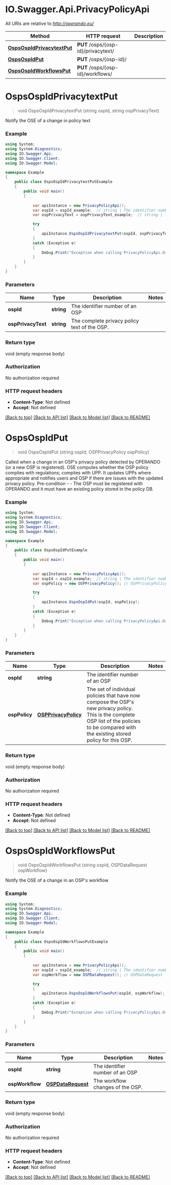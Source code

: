 # IO.Swagger.Api.PrivacyPolicyApi

All URIs are relative to *http://operando.eu/*

Method | HTTP request | Description
------------- | ------------- | -------------
[**OspsOspIdPrivacytextPut**](PrivacyPolicyApi.md#ospsospidprivacytextput) | **PUT** /osps/{osp-id}/privacytext/ | 
[**OspsOspIdPut**](PrivacyPolicyApi.md#ospsospidput) | **PUT** /osps/{osp-id}/ | 
[**OspsOspIdWorkflowsPut**](PrivacyPolicyApi.md#ospsospidworkflowsput) | **PUT** /osps/{osp-id}/workflows/ | 


<a name="ospsospidprivacytextput"></a>
# **OspsOspIdPrivacytextPut**
> void OspsOspIdPrivacytextPut (string ospId, string ospPrivacyText)



Notify the OSE of a change in policy text 

### Example
```csharp
using System;
using System.Diagnostics;
using IO.Swagger.Api;
using IO.Swagger.Client;
using IO.Swagger.Model;

namespace Example
{
    public class OspsOspIdPrivacytextPutExample
    {
        public void main()
        {
            
            var apiInstance = new PrivacyPolicyApi();
            var ospId = ospId_example;  // string | The identifier number of an OSP
            var ospPrivacyText = ospPrivacyText_example;  // string | The complete privacy policy text of the OSP.

            try
            {
                apiInstance.OspsOspIdPrivacytextPut(ospId, ospPrivacyText);
            }
            catch (Exception e)
            {
                Debug.Print("Exception when calling PrivacyPolicyApi.OspsOspIdPrivacytextPut: " + e.Message );
            }
        }
    }
}
```

### Parameters

Name | Type | Description  | Notes
------------- | ------------- | ------------- | -------------
 **ospId** | **string**| The identifier number of an OSP | 
 **ospPrivacyText** | **string**| The complete privacy policy text of the OSP. | 

### Return type

void (empty response body)

### Authorization

No authorization required

### HTTP request headers

 - **Content-Type**: Not defined
 - **Accept**: Not defined

[[Back to top]](#) [[Back to API list]](../README.md#documentation-for-api-endpoints) [[Back to Model list]](../README.md#documentation-for-models) [[Back to README]](../README.md)

<a name="ospsospidput"></a>
# **OspsOspIdPut**
> void OspsOspIdPut (string ospId, OSPPrivacyPolicy ospPolicy)



Called when a change in an OSP's privacy policy detected by OPERANDO (or a new OSP is registered). OSE computes whether the OSP policy complies with regulations; complies with UPP. It updates UPPs where appropriate and notifies users and OSP if there are issues with the updated privacy policy.    Pre-condition - - The OSP must be registered with OPERANDO and it must have an existing policy stored in the policy DB.    

### Example
```csharp
using System;
using System.Diagnostics;
using IO.Swagger.Api;
using IO.Swagger.Client;
using IO.Swagger.Model;

namespace Example
{
    public class OspsOspIdPutExample
    {
        public void main()
        {
            
            var apiInstance = new PrivacyPolicyApi();
            var ospId = ospId_example;  // string | The identifier number of an OSP
            var ospPolicy = new OSPPrivacyPolicy(); // OSPPrivacyPolicy | The set of individual policies that have now compose the OSP's new privacy policy. This is the complete OSP list of the policies to be compared with the existing stored policy for this OSP.

            try
            {
                apiInstance.OspsOspIdPut(ospId, ospPolicy);
            }
            catch (Exception e)
            {
                Debug.Print("Exception when calling PrivacyPolicyApi.OspsOspIdPut: " + e.Message );
            }
        }
    }
}
```

### Parameters

Name | Type | Description  | Notes
------------- | ------------- | ------------- | -------------
 **ospId** | **string**| The identifier number of an OSP | 
 **ospPolicy** | [**OSPPrivacyPolicy**](OSPPrivacyPolicy.md)| The set of individual policies that have now compose the OSP&#39;s new privacy policy. This is the complete OSP list of the policies to be compared with the existing stored policy for this OSP. | 

### Return type

void (empty response body)

### Authorization

No authorization required

### HTTP request headers

 - **Content-Type**: Not defined
 - **Accept**: Not defined

[[Back to top]](#) [[Back to API list]](../README.md#documentation-for-api-endpoints) [[Back to Model list]](../README.md#documentation-for-models) [[Back to README]](../README.md)

<a name="ospsospidworkflowsput"></a>
# **OspsOspIdWorkflowsPut**
> void OspsOspIdWorkflowsPut (string ospId, OSPDataRequest ospWorkflow)



Notify the OSE of a change in an OSP's workflow 

### Example
```csharp
using System;
using System.Diagnostics;
using IO.Swagger.Api;
using IO.Swagger.Client;
using IO.Swagger.Model;

namespace Example
{
    public class OspsOspIdWorkflowsPutExample
    {
        public void main()
        {
            
            var apiInstance = new PrivacyPolicyApi();
            var ospId = ospId_example;  // string | The identifier number of an OSP
            var ospWorkflow = new OSPDataRequest(); // OSPDataRequest | The workflow changes of the OSP.

            try
            {
                apiInstance.OspsOspIdWorkflowsPut(ospId, ospWorkflow);
            }
            catch (Exception e)
            {
                Debug.Print("Exception when calling PrivacyPolicyApi.OspsOspIdWorkflowsPut: " + e.Message );
            }
        }
    }
}
```

### Parameters

Name | Type | Description  | Notes
------------- | ------------- | ------------- | -------------
 **ospId** | **string**| The identifier number of an OSP | 
 **ospWorkflow** | [**OSPDataRequest**](OSPDataRequest.md)| The workflow changes of the OSP. | 

### Return type

void (empty response body)

### Authorization

No authorization required

### HTTP request headers

 - **Content-Type**: Not defined
 - **Accept**: Not defined

[[Back to top]](#) [[Back to API list]](../README.md#documentation-for-api-endpoints) [[Back to Model list]](../README.md#documentation-for-models) [[Back to README]](../README.md)

